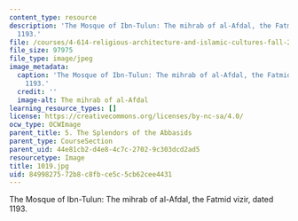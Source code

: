 ```yaml
---
content_type: resource
description: 'The Mosque of Ibn-Tulun: The mihrab of al-Afdal, the Fatmid vizir, dated
  1193.'
file: /courses/4-614-religious-architecture-and-islamic-cultures-fall-2002/8499827572b8c8fbce5c5cb62cee4431_1019.jpg
file_size: 97975
file_type: image/jpeg
image_metadata:
  caption: 'The Mosque of Ibn-Tulun: The mihrab of al-Afdal, the Fatmid vizir, dated
    1193.'
  credit: ''
  image-alt: The mihrab of al-Afdal
learning_resource_types: []
license: https://creativecommons.org/licenses/by-nc-sa/4.0/
ocw_type: OCWImage
parent_title: 5. The Splendors of the Abbasids
parent_type: CourseSection
parent_uid: 44e81cb2-d4e8-4c7c-2702-9c303dcd2ad5
resourcetype: Image
title: 1019.jpg
uid: 84998275-72b8-c8fb-ce5c-5cb62cee4431
---
```

The Mosque of Ibn-Tulun: The mihrab of al-Afdal, the Fatmid vizir, dated 1193.